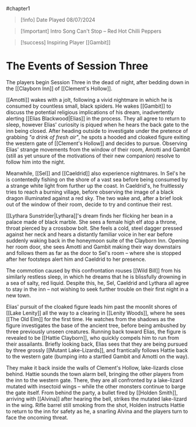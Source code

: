 #chapter1 

> [!info] Date Played
> 08/07/2024

> [!important] Intro Song
> Can't Stop – Red Hot Chilli Peppers

> [!success] Inspiring Player
> [[Gambit]]

# The Events of Session Three
The players begin Session Three in the dead of night, after bedding down in the [[Clayborn Inn]] of [[Clement's Hollow]].

[[Amotti]] wakes with a jolt, following a vivid nightmare in which he is consumed by countless small, black spiders. He wakes [[Gambit]] to discuss the potential religious implications of his dream, inadvertently alerting [[Elias Blackwood|Elias]] in the process. They all agree to return to sleep, however Elias' curiosity is piqued when he hears the back gate to the inn being closed. After heading outside to investigate under the pretence of grabbing *"a drink of fresh air"*, he spots a hooded and cloaked figure exiting the western gate of [[Clement's Hollow]] and decides to pursue. Observing Elias' strange movements from the window of their room, Amotti and Gambit (still as yet unsure of the motivations of their new companion) resolve to follow him into the night.

Meanwhile, [[Sel]] and [[Caeldrid]] also experience nightmares. In Sel's he is contentedly fishing on the shore of a vast sea before being consumed by a strange white light from further up the coast. In Caeldrid's, he fruitlessly tries to reach a burning village, before observing the image of a black dragon illuminated against a red sky. The two wake and, after a brief look out of the window of their room, decide to try and continue their rest.

[[Lythara Sunstrider|Lythara]]'s dream finds her flicking her bean in a palace made of black marble. She sees a female high elf atop a throne, throat pierced by a crossbow bolt. She feels a cold, steel dagger pressed against her neck and hears a distantly familiar voice in her ear before suddenly waking back in the honeymoon suite of the Clayborn Inn. Opening her room door, she sees Amotti and Gambit making their way downstairs and follows them as far as the door to Sel's room – where she is stopped after her footsteps alert him and Caeldrid to her presence. 

The commotion caused by this confrontation rouses [[Wild Bill]] from his similarly restless sleep, in which he dreams that he is blissfully drowning in a sea of salty, red liquid. Despite this, he, Sel, Caeldrid and Lythara all agree to stay in the inn – not wishing to seek further trouble on their first night in a new town.

Elias' pursuit of the cloaked figure leads him past the moonlit shores of [[Lake Lenity]] all the way to a clearing in [[Lenity Woods]], where he sees [[The Old Elm]] for the first time. He watches from the shadows as the figure investigates the base of the ancient tree, before being ambushed by three previously unseen creatures. Running back toward Elias, the figure is revealed to be [[Hattie Clayborn]], who quickly compels him to run from their assailants. Briefly looking back, Elias sees that they are being pursued by three grossly [[Mutant Lake-Lizards]], and frantically follows Hattie back to the western gate (bumping into a startled Gambit and Amotti on the way).

They make it back inside the walls of Clement's Hollow, lake-lizards close behind. Hattie sounds the town alarm bell, bringing the other players from the inn to the western gate. There, they are all confronted by a lake-lizard mutated with insectoid wings – while the other monsters continue to barge the gate itself. From behind the party, a bullet fired by [[Holden Smith]], arriving with [[Alvina]] after hearing the bell, strikes the mutated lake-lizard in the wing. Rifle barrel still smoking from the shot, Holden instructs Hattie to return to the inn for safety as he, a snarling Alvina and the players turn to face the oncoming threat.